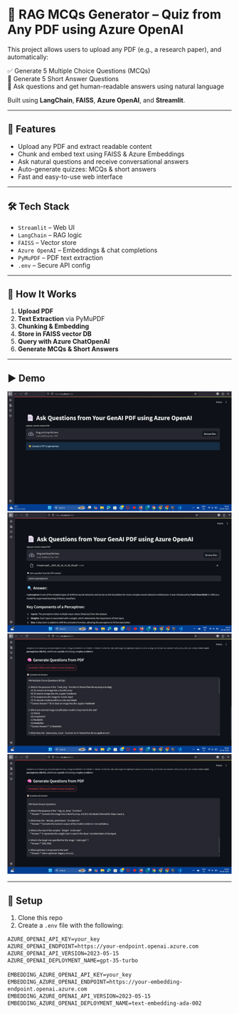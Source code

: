# 📄 RAG MCQs Generator – Quiz from Any PDF using Azure OpenAI

This project allows users to upload any PDF (e.g., a research paper), and automatically:

✅ Generate 5 Multiple Choice Questions (MCQs)  
🧠 Generate 5 Short Answer Questions  
💬 Ask questions and get human-readable answers using natural language

Built using **LangChain**, **FAISS**, **Azure OpenAI**, and **Streamlit**.

---

## 🚀 Features

- Upload any PDF and extract readable content
- Chunk and embed text using FAISS & Azure Embeddings
- Ask natural questions and receive conversational answers
- Auto-generate quizzes: MCQs & short answers
- Fast and easy-to-use web interface

---

## 🛠 Tech Stack

- `Streamlit` – Web UI  
- `LangChain` – RAG logic  
- `FAISS` – Vector store  
- `Azure OpenAI` – Embeddings & chat completions  
- `PyMuPDF` – PDF text extraction  
- `.env` – Secure API config

---

## 🧠 How It Works

1. **Upload PDF**  
2. **Text Extraction** via PyMuPDF  
3. **Chunking & Embedding**  
4. **Store in FAISS vector DB**  
5. **Query with Azure ChatOpenAI**  
6. **Generate MCQs & Short Answers**

---

## ▶️ Demo


![Demo1](Demo1)
![Demo2](Demo2)
![Demo3](Demo3)
![Demo4](Demo4)


---

## 📂 Setup

1. Clone this repo  
2. Create a `.env` file with the following:

```env
AZURE_OPENAI_API_KEY=your_key
AZURE_OPENAI_ENDPOINT=https://your-endpoint.openai.azure.com
AZURE_OPENAI_API_VERSION=2023-05-15
AZURE_OPENAI_DEPLOYMENT_NAME=gpt-35-turbo

EMBEDDING_AZURE_OPENAI_API_KEY=your_key
EMBEDDING_AZURE_OPENAI_ENDPOINT=https://your-embedding-endpoint.openai.azure.com
EMBEDDING_AZURE_OPENAI_API_VERSION=2023-05-15
EMBEDDING_AZURE_OPENAI_DEPLOYMENT_NAME=text-embedding-ada-002
